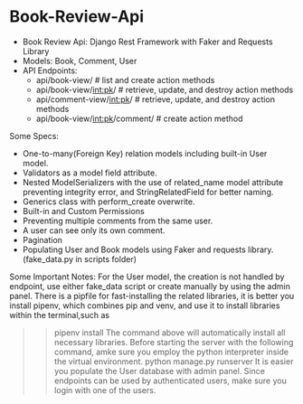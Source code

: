 # Book-Review-Api
* Book Review Api: Django Rest Framework with Faker and Requests Library
* Models: Book, Comment, User
* API Endpoints:
   - api/book-view/                  # list and create action methods
   - api/book-view/<int:pk>/         # retrieve, update, and destroy action methods
   - api/comment-view/<int:pk>/      # retrieve, update, and destroy action methods
   - api/book-view/<int:pk>/comment/ # create action method
   
Some Specs:
* One-to-many(Foreign Key) relation models including built-in User model.
* Validators as a model field attribute.
* Nested ModelSerializers with the use of related_name model attribute preventing integrity error, and 
  StringRelatedField for better naming.
* Generics class with perform_create overwrite.
* Built-in and Custom Permissions
* Preventing multiple comments from the same user.
* A user can see only its own comment.
* Pagination
* Populating User and Book models using Faker and requests library.(fake_data.py in scripts folder)
  
Some Important Notes:
For the User model, the creation is not handled by endpoint, use either fake_data script or create manually by using the admin panel.
There is a pipfile for fast-installing the related libraries, it is better you install pipenv, which combines pip and venv, and use it to install libraries within the terminal,such as
>> pipenv install
The command above will automatically install all necessary libraries.
Before starting the  server with the following command, amke sure you employ the python interpreter inside the virtual environment.
>> python manage.py runserver
It is easier you populate the User database with admin panel.
Since endpoints can be used by authenticated users, make sure you login with one of the users.
